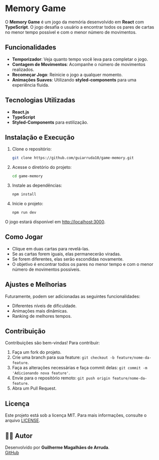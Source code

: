 # Memory Game

O **Memory Game** é um jogo da memória desenvolvido em **React** com **TypeScript**. O jogo desafia o usuário a encontrar todos os pares de cartas no menor tempo possível e com o menor número de movimentos.  

##  Funcionalidades

- **Temporizador**: Veja quanto tempo você leva para completar o jogo.
- **Contagem de Movimentos**: Acompanhe o número de movimentos realizados.
- **Recomeçar Jogo**: Reinicie o jogo a qualquer momento.
- **Animações Suaves**: Utilizando **styled-components** para uma experiência fluida.

##  Tecnologias Utilizadas

- **React.js**  
- **TypeScript**  
- **Styled-Components** para estilização.   

##  Instalação e Execução

1. Clone o repositório:
   ```bash
   git clone https://github.com/guiarruda10/game-memory.git
   ```

2. Acesse o diretório do projeto:
   ```bash
   cd game-memory
   ```

3. Instale as dependências:
   ```bash
   npm install
   ```

4. Inicie o projeto:
   ```bash
   npm run dev
   ```

O jogo estará disponível em [http://localhost:3000](http://localhost:3000).  

##  Como Jogar

- Clique em duas cartas para revelá-las.
- Se as cartas forem iguais, elas permanecerão viradas.
- Se forem diferentes, elas serão escondidas novamente.
- O objetivo é encontrar todos os pares no menor tempo e com o menor número de movimentos possíveis.
  
##  Ajustes e Melhorias

Futuramente, podem ser adicionadas as seguintes funcionalidades:
- Diferentes níveis de dificuldade.
- Animações mais dinâmicas.
- Ranking de melhores tempos.

##  Contribuição

Contribuições são bem-vindas! Para contribuir:  

1. Faça um fork do projeto.  
2. Crie uma branch para sua feature: `git checkout -b feature/nome-da-feature`.  
3. Faça as alterações necessárias e faça commit delas: `git commit -m 'Adicionando nova feature'`.  
4. Envie para o repositório remoto: `git push origin feature/nome-da-feature`.  
5. Abra um Pull Request.  

##  Licença

Este projeto está sob a licença MIT. Para mais informações, consulte o arquivo [LICENSE](LICENSE).  

## 👨‍💻 Autor

Desenvolvido por **Guilherme Magalhães de Arruda**.  
[GitHub](https://github.com/guiarruda10)
